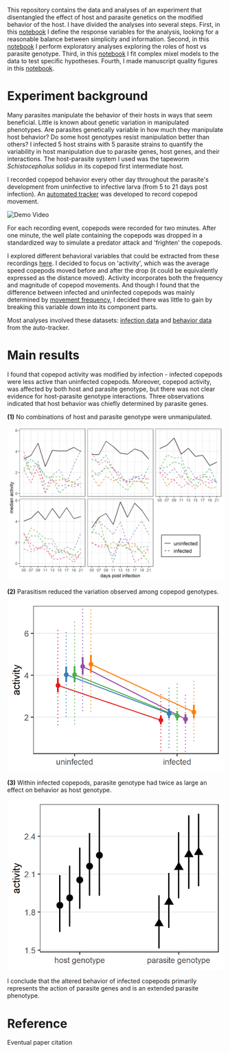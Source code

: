 This repository contains the data and analyses of an experiment that disentangled the effect of host and parasite genetics on the modified behavior of the host. I have divided the analyses into several steps. First, in this [notebook](analyses/GxG_01_define_responses.md) I define the response variables for the analysis, looking for a reasonable balance between simplicity and information. Second, in this [notebook](analyses/GxG_02_genotype_comps.md) I perform exploratory analyses exploring the roles of host vs parasite genotype. Third, in this [notebook](analyses/GxG_03_ms_anlayses.Rmd) I fit complex mixel models to the data to test specific hypotheses. Fourth, I made manuscript quality figures in this [notebook](analyses/GxG_04_pub_figs.md).

# Experiment background

Many parasites manipulate the behavior of their hosts in ways that seem beneficial. Little is known about genetic variation in manipulated phenotypes. Are parasites genetically variable in how much they manipulate host behavior? Do some host genotypes resist manipulation better than others? I infected 5 host strains with 5 parasite strains to quantify the variability in host manipulation due to parasite genes, host genes, and their interactions. The host-parasite system I used was the tapeworm *Schistocephalus solidus* in its copepod first intermediate host.

I recorded copepod behavior every other day throughout the parasite's development from uninfective to infective larva (from 5 to 21 days post infection). An [automated tracker](https://github.com/dbenesh82/automatic_copepod_tracker) was developed to record copepod movement.

![Demo Video](demo.gif)

For each recording event, copepods were recorded for two minutes. After one minute, the well plate containing the copepods was dropped in a standardized way to simulate a predator attack and 'frighten' the copepods. 

I explored different behavioral variables that could be extracted from these recordings [here](analyses/GxG_01_define_responses.md). I decided to focus on 'activity', which was the average speed copepods moved before and after the drop (it could be equivalently expressed as the distance moved). Activity incorporates both the frequency and magnitude of copepod movements. And though I found that the difference between infected and uninfected copepods was mainly determined by [movement frequency](analyses/GxG_01_define_responses.md#proportion-of-time-moving-vs-hop-distance), I decided there was little to gain by breaking this variable down into its component parts.

Most analyses involved these datasets: [infection data](data/GxG_inf.csv) and [behavior data](data/behave_autotracked_reduced_dataset.csv) from the auto-tracker.

# Main results

I found that copepod activity was modified by infection - infected copepods were less active than uninfected copepods. Moreover, copepod activity, was affected by both host and parasite genotype, but there was not clear evidence for host-parasite genotype interactions. Three observations indicated that host behavior was chiefly determined by parasite genes.

**(1)** No combinations of host and parasite genotype were unmanipulated.

![Genotype x genotype interactions over time](figs/fig2.png)

**(2)** Parasitism reduced the variation observed among copepod genotypes.

![Activity of copepod genotypes when uninfected and infected](figs/fig1a.png)

**(3)** Within infected copepods, parasite genotype had twice as large an effect on behavior as host genotype.

![Activity of infected copepods separated by host or parasite genotype](figs/fig1b.png)

I conclude that the altered behavior of infected copepods primarily represents the action of parasite genes and is an extended parasite phenotype.

# Reference

Eventual paper citation